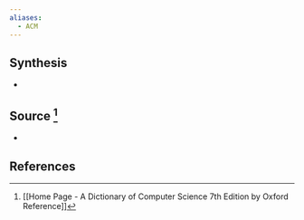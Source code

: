 ```yaml
---
aliases:
  - ACM
---
```

## Synthesis
- 
## Source [^1]
- 
## References

[^1]: [[Home Page - A Dictionary of Computer Science 7th Edition by Oxford Reference]]